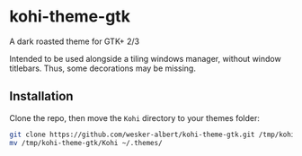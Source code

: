 # kohi-theme-gtk

A dark roasted theme for GTK+ 2/3

Intended to be used alongside a tiling windows manager, without window titlebars. Thus, some decorations may be missing.

## Installation

Clone the repo, then move the `Kohi` directory to your themes folder:

```bash
git clone https://github.com/wesker-albert/kohi-theme-gtk.git /tmp/kohi-theme-gtk && \
mv /tmp/kohi-theme-gtk/Kohi ~/.themes/
```
